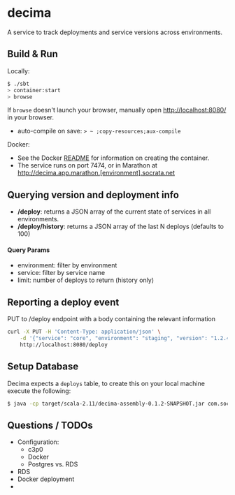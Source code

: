 # decima #
A service to track deployments and service versions across environments.

## Build & Run ##

Locally:
```sh
$ ./sbt
> container:start
> browse
```

If `browse` doesn't launch your browser, manually open [http://localhost:8080/](http://localhost:8080/) in your browser.

* auto-compile on save: `> ~ ;copy-resources;aux-compile`

Docker:
* See the Docker [README](docker/README.md) for information on creating the container.
* The service runs on port 7474, or in Marathon at http://decima.app.marathon.[environment].socrata.net

## Querying version and deployment info ##
* **/deploy**: returns a JSON array of the current state of services in all environments.
* **/deploy/history**: returns a JSON array of the last N deploys (defaults to 100)

#### Query Params ####
* environment: filter by environment
* service: filter by service name
* limit: number of deploys to return (history only)

## Reporting a deploy event ##

PUT to /deploy endpoint with a body containing the relevant information
```sh
curl -X PUT -H 'Content-Type: application/json' \
    -d '{"service": "core", "environment": "staging", "version": "1.2.4", "revision": "optional", "deploy_method": "autoprod", "deployed_by": "an engineer"}' \
    http://localhost:8080/deploy
```

## Setup Database ##

Decima expects a `deploys` table, to create this on your local machine execute the following:
```bash
$ java -cp target/scala-2.11/decima-assembly-0.1.2-SNAPSHOT.jar com.socrata.decima.Bootstrap
```

## Questions / TODOs ##
* Configuration:
    * c3p0
    * Docker
    * Postgres vs. RDS
* RDS
* Docker deployment
*

